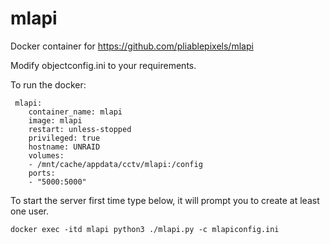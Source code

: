 # mlapi
Docker container for https://github.com/pliablepixels/mlapi

Modify 
objectconfig.ini to your requirements.

To run the docker:

```
 mlapi:
    container_name: mlapi
    image: mlapi
    restart: unless-stopped
    privileged: true
    hostname: UNRAID  
    volumes:
    - /mnt/cache/appdata/cctv/mlapi:/config
    ports:
    - "5000:5000"
```   
   
   


To start the server first time type below, it will prompt you to create at least one user.
```
docker exec -itd mlapi python3 ./mlapi.py -c mlapiconfig.ini
```

